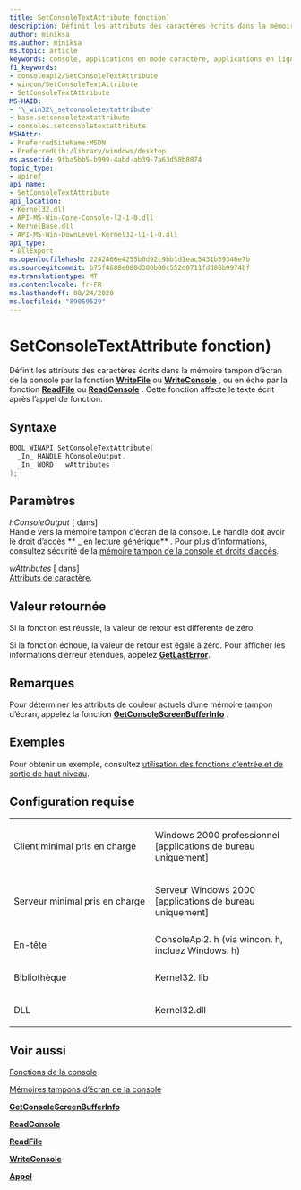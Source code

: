 ```yaml
---
title: SetConsoleTextAttribute fonction)
description: Définit les attributs des caractères écrits dans la mémoire tampon d’écran de la console par la fonction WriteFile ou WriteConsole, ou en écho par la fonction ReadFile ou ReadConsole.
author: miniksa
ms.author: miniksa
ms.topic: article
keywords: console, applications en mode caractère, applications en ligne de commande, applications Terminal Server, API de console
f1_keywords:
- consoleapi2/SetConsoleTextAttribute
- wincon/SetConsoleTextAttribute
- SetConsoleTextAttribute
MS-HAID:
- '\_win32\_setconsoletextattribute'
- base.setconsoletextattribute
- consoles.setconsoletextattribute
MSHAttr:
- PreferredSiteName:MSDN
- PreferredLib:/library/windows/desktop
ms.assetid: 9fba5bb5-b999-4abd-ab39-7a63d58b8074
topic_type:
- apiref
api_name:
- SetConsoleTextAttribute
api_location:
- Kernel32.dll
- API-MS-Win-Core-Console-l2-1-0.dll
- KernelBase.dll
- API-MS-Win-DownLevel-Kernel32-l1-1-0.dll
api_type:
- DllExport
ms.openlocfilehash: 2242466e4255b0d92c9bb1d1eac5431b59346e7b
ms.sourcegitcommit: b75f4688e080d300b80c552d0711fdd86b9974bf
ms.translationtype: MT
ms.contentlocale: fr-FR
ms.lasthandoff: 08/24/2020
ms.locfileid: "89059529"
---
```

# <a name="setconsoletextattribute-function"></a>SetConsoleTextAttribute fonction)


Définit les attributs des caractères écrits dans la mémoire tampon d’écran de la console par la fonction [**WriteFile**](https://msdn.microsoft.com/library/windows/desktop/aa365747) ou [**WriteConsole**](writeconsole.md) , ou en écho par la fonction [**ReadFile**](https://msdn.microsoft.com/library/windows/desktop/aa365467) ou [**ReadConsole**](readconsole.md) . Cette fonction affecte le texte écrit après l’appel de fonction.

<a name="syntax"></a>Syntaxe
------

```C
BOOL WINAPI SetConsoleTextAttribute(
  _In_ HANDLE hConsoleOutput,
  _In_ WORD   wAttributes
);
```

<a name="parameters"></a>Paramètres
----------

*hConsoleOutput* \[ dans\]  
Handle vers la mémoire tampon d’écran de la console. Le handle doit avoir le droit d’accès ** \_ en lecture générique** . Pour plus d’informations, consultez sécurité de la [mémoire tampon de la console et droits d’accès](console-buffer-security-and-access-rights.md).

*wAttributes* \[ dans\]  
[Attributs de caractère](console-screen-buffers.md#_win32_font_attributes).

<a name="return-value"></a>Valeur retournée
------------

Si la fonction est réussie, la valeur de retour est différente de zéro.

Si la fonction échoue, la valeur de retour est égale à zéro. Pour afficher les informations d’erreur étendues, appelez [**GetLastError**](https://msdn.microsoft.com/library/windows/desktop/ms679360).

<a name="remarks"></a>Remarques
-------

Pour déterminer les attributs de couleur actuels d’une mémoire tampon d’écran, appelez la fonction [**GetConsoleScreenBufferInfo**](getconsolescreenbufferinfo.md) .

<a name="examples"></a>Exemples
--------

Pour obtenir un exemple, consultez [utilisation des fonctions d’entrée et de sortie de haut niveau](using-the-high-level-input-and-output-functions.md).

<a name="requirements"></a>Configuration requise
------------

<table>
<colgroup>
<col width="50%" />
<col width="50%" />
</colgroup>
<tbody>
<tr class="odd">
<td><p>Client minimal pris en charge</p></td>
<td><p>Windows 2000 professionnel [applications de bureau uniquement]</p></td>
</tr>
<tr class="even">
<td><p>Serveur minimal pris en charge</p></td>
<td><p>Serveur Windows 2000 [applications de bureau uniquement]</p></td>
</tr>
<tr class="odd">
<td><p>En-tête</p></td>
<td>ConsoleApi2. h (via wincon. h, incluez Windows. h)</td>
</tr>
<tr class="even">
<td><p>Bibliothèque</p></td>
<td>Kernel32. lib</td>
</tr>
<tr class="odd">
<td><p>DLL</p></td>
<td>Kernel32.dll</td>
</tr>
<tr class="even">
</tr>
<tr class="odd">
</tr>
<tr class="even">
</tr>
</tbody>
</table>

## <a name="span-idsee_alsospansee-also"></a><span id="see_also"></span>Voir aussi


[Fonctions de la console](console-functions.md)

[Mémoires tampons d’écran de la console](console-screen-buffers.md)

[**GetConsoleScreenBufferInfo**](getconsolescreenbufferinfo.md)

[**ReadConsole**](readconsole.md)

[**ReadFile**](https://msdn.microsoft.com/library/windows/desktop/aa365467)

[**WriteConsole**](writeconsole.md)

[**Appel**](https://msdn.microsoft.com/library/windows/desktop/aa365747)

 

 




